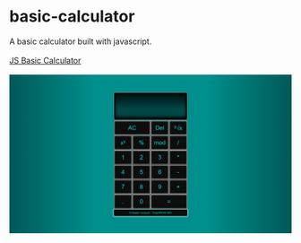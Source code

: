 # basic-calculator
A basic calculator built with javascript.
<br><br>
<a href="https://dobarbrend.github.io/basic-calculator/" target="_blank">JS Basic Calculator</a>
<br><br>
<a href="https://dobarbrend.github.io/basic-calculator/"><img src="https://github.com/DobarBREND/basic-calculator/blob/main/js-calculator.PNG" alt="A Basic JS Calculator"></a>

